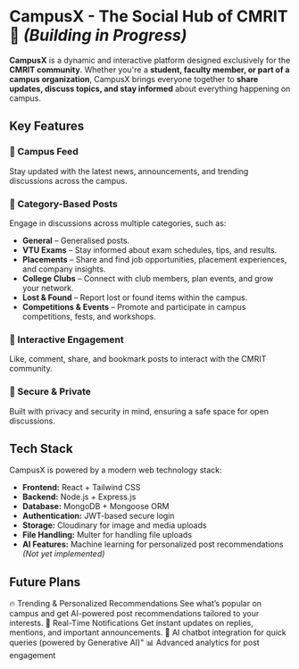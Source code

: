 # **CampusX - The Social Hub of CMRIT** 🚀 *(Building in Progress)*  

**CampusX** is a dynamic and interactive platform designed exclusively for the **CMRIT community**. Whether you're a **student, faculty member, or part of a campus organization**, CampusX brings everyone together to **share updates, discuss topics, and stay informed** about everything happening on campus.

## **Key Features**

### 📢 Campus Feed
Stay updated with the latest news, announcements, and trending discussions across the campus.

### 🎯 Category-Based Posts
Engage in discussions across multiple categories, such as:

- **General** – Generalised posts.
- **VTU Exams** – Stay informed about exam schedules, tips, and results.
- **Placements** – Share and find job opportunities, placement experiences, and company insights.
- **College Clubs** – Connect with club members, plan events, and grow your network.
- **Lost & Found** – Report lost or found items within the campus.
- **Competitions & Events** – Promote and participate in campus competitions, fests, and workshops.



### 💬 Interactive Engagement
Like, comment, share, and bookmark posts to interact with the CMRIT community.

### 🔐 Secure & Private
Built with privacy and security in mind, ensuring a safe space for open discussions.

## **Tech Stack**
CampusX is powered by a modern web technology stack:
- **Frontend:** React + Tailwind CSS  
- **Backend:** Node.js + Express.js  
- **Database:** MongoDB + Mongoose ORM 
- **Authentication:** JWT-based secure login  
- **Storage:** Cloudinary for image and media uploads  
- **File Handling:** Multer for handling file uploads  
- **AI Features:** Machine learning for personalized post recommendations _(Not yet implemented)_  


## **Future Plans**

🔥 Trending & Personalized Recommendations
See what’s popular on campus and get AI-powered post recommendations tailored to your interests.
🔔 Real-Time Notifications
Get instant updates on replies, mentions, and important announcements. 
🤖 AI chatbot integration for quick queries (powered by Generative AI)"
📊 Advanced analytics for post engagement  
